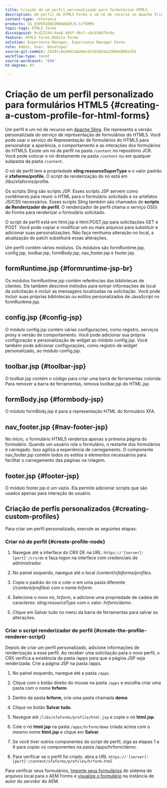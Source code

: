 ```yaml
---
title: Criação de um perfil personalizado para formulários HTML5
description: Um perfil do HTML5 Forms é um nó de recurso no Apache Sling. Ele representa uma versão personalizada do serviço de renderização de formulários do HTML5.
content-type: reference
products: SG_EXPERIENCEMANAGER/6.5/FORMS
topic-tags: hTML5_forms
discoiquuid: 9cd22244-9aa6-4b5f-96cf-c9cb3d6f9c8a
feature: HTML5 Forms,Mobile Forms
solution: Experience Manager, Experience Manager Forms
role: Admin, User, Developer
source-git-commit: 29391c8e3042a8a04c64165663a228bb4886afb5
workflow-type: tm+mt
source-wordcount: '656'
ht-degree: 0%

---
```


# Criação de um perfil personalizado para formulários HTML5 {#creating-a-custom-profile-for-html-forms}

Um perfil é um nó de recurso em [Apache Sling](https://sling.apache.org/). Ele representa a versão personalizada do serviço de representação de formulários do HTML5. Você pode usar o serviço de Representação de formulários do HTML5 para personalizar a aparência, o comportamento e as interações dos formulários do HTML5. Existe um nó de perfil na pasta `/content` no repositório JCR. Você pode colocar o nó diretamente na pasta `/content` ou em qualquer subpasta da pasta `/content`.

O nó de perfil tem a propriedade **sling:resourceSuperType** e o valor padrão é **xfaforms/profile**. O script de renderização do nó está em /libs/xfaforms/profile.

Os scripts Sling são scripts JSP. Esses scripts JSP servem como contêineres para reunir o HTML para o formulário solicitado e os artefatos JS/CSS necessários. Esses scripts Sling também são chamados de **scripts de Renderizador de perfil**. O renderizador de perfil chama o serviço OSGi do Forms para renderizar o formulário solicitado.

O script de perfil está em html.jsp e html.POST.jsp para solicitações GET e POST. Você pode copiar e modificar um ou mais arquivos para substituir e adicionar suas personalizações. Não faça nenhuma alteração no local, a atualização do patch substituirá essas alterações.

Um perfil contém vários módulos. Os módulos são formRuntime.jsp, config.jsp, toolbar.jsp, formBody.jsp, nav_footer.jsp e footer.jsp.

## formRuntime.jsp {#formruntime-jsp-br}

Os módulos formRuntime.jsp contêm referências das bibliotecas de clientes. Ele também descreve métodos para extrair informações de local da solicitação e incluir as mensagens localizadas na solicitação. Você pode incluir suas próprias bibliotecas ou estilos personalizados de JavaScript no formRuntime.jsp.

## config.jsp {#config-jsp}

O módulo config.jsp contém várias configurações, como registro, serviços proxy e versão de comportamento. Você pode adicionar sua própria configuração e personalização de widget ao módulo config.jsp. Você também pode adicionar configurações, como registro de widget personalizado, ao módulo config.jsp.

## toolbar.jsp {#toolbar-jsp}

O toolbar.jsp contém o código para criar uma barra de ferramentas colorida. Para remover a barra de ferramentas, remova toolbar.jsp do HTML.jsp

## formBody.jsp {#formbody-jsp}

O módulo formBody.jsp é para a representação HTML do formulário XFA.

## nav_footer.jsp {#nav-footer-jsp}

No início, o formulário HTML5 renderiza apenas a primeira página do formulário. Quando um usuário rola o formulário, o restante dos formulários é carregado. Isso agiliza a experiência de carregamento. O componente nav_footer.jsp contém todos os estilos e elementos necessários para facilitar o carregamento das páginas na rolagem.

## footer.jsp {#footer-jsp}

O módulo footer.jsp é um vazio. Ela permite adicionar scripts que são usados apenas para interação do usuário.

## Criação de perfis personalizados {#creating-custom-profiles}

Para criar um perfil personalizado, execute as seguintes etapas:

### Criar nó de perfil {#create-profile-node}

1. Navegue até a interface do CRX DE na URL: `https://'[server]:[port]'/crx/de` e faça logon na interface com credenciais de administrador.

1. No painel esquerdo, navegue até o local */content/xfaforms/profiles*.

1. Copie o padrão do nó e cole-o em uma pasta diferente (*/content/profiles*) com o nome *hrform*.

1. Selecione o novo nó, *hrform*, e adicione uma propriedade de cadeia de caracteres: *sling:resourceType* com o valor: *hrform/demo*.

1. Clique em Salvar tudo no menu da barra de ferramentas para salvar as alterações.

### Criar o script renderizador de perfil {#create-the-profile-renderer-script}

Depois de criar um perfil personalizado, adicione informações de renderização a esse perfil. Ao receber uma solicitação para o novo perfil, o CRX verifica a existência da pasta /apps para que a página JSP seja renderizada. Crie a página JSP na pasta /apps.

1. No painel esquerdo, navegue até a pasta `/apps`.
1. Clique com o botão direito do mouse na pasta `/apps` e escolha criar uma pasta com o nome **hrform**.
1. Dentro da pasta **hrform**, crie uma pasta chamada **demo**.
1. Clique no botão **Salvar tudo**.
1. Navegue até `/libs/xfaforms/profile/html.jsp` e copie o nó **html.jsp**.
1. Cole o nó **html.jsp** na pasta `/apps/hrform/demo` criada acima com o mesmo nome **html.jsp** e clique em **Salvar**.
1. Se você tiver outros componentes do script de perfil, siga as etapas 1 a 6 para copiar os componentes na pasta /apps/hrform/demo.

1. Para verificar se o perfil foi criado, abra a URL `https://'[server]:[port]'/content/xfaforms/profiles/hrform.html`

Para verificar seus formulários, [Importe seus formulários](/help/forms/using/get-xdp-pdf-documents-aem.md) do sistema de arquivos local para o AEM Forms e [visualize o formulário](/help/forms/using/previewing-forms.md) na instância de autor do servidor do AEM.
